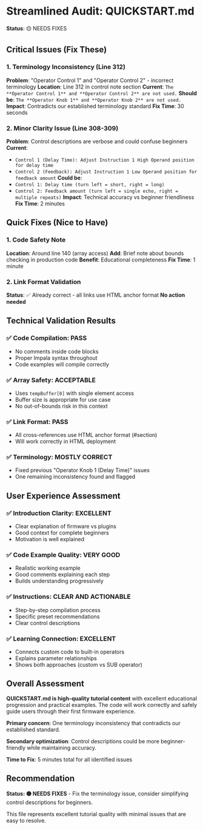 # Streamlined Audit: QUICKSTART.md

**Status**: 🟡 NEEDS FIXES

## Critical Issues (Fix These)

### 1. Terminology Inconsistency (Line 312)
**Problem**: "Operator Control 1" and "Operator Control 2" - incorrect terminology
**Location**: Line 312 in control note section
**Current**: `The **Operator Control 1** and **Operator Control 2** are not used.`
**Should be**: `The **Operator Knob 1** and **Operator Knob 2** are not used.`
**Impact**: Contradicts our established terminology standard
**Fix Time**: 30 seconds

### 2. Minor Clarity Issue (Line 308-309)
**Problem**: Control descriptions are verbose and could confuse beginners
**Current**: 
- `Control 1 (Delay Time): Adjust Instruction 1 High Operand position for delay time`
- `Control 2 (Feedback): Adjust Instruction 1 Low Operand position for feedback amount`
**Could be**: 
- `Control 1: Delay time (turn left = short, right = long)`
- `Control 2: Feedback amount (turn left = single echo, right = multiple repeats)`
**Impact**: Technical accuracy vs beginner friendliness
**Fix Time**: 2 minutes

## Quick Fixes (Nice to Have)

### 1. Code Safety Note
**Location**: Around line 140 (array access)
**Add**: Brief note about bounds checking in production code
**Benefit**: Educational completeness
**Fix Time**: 1 minute

### 2. Link Format Validation
**Status**: ✅ Already correct - all links use HTML anchor format
**No action needed**

## Technical Validation Results

### ✅ **Code Compilation**: PASS
- No comments inside code blocks
- Proper Impala syntax throughout
- Code examples will compile correctly

### ✅ **Array Safety**: ACCEPTABLE  
- Uses `tempBuffer[0]` with single element access
- Buffer size is appropriate for use case
- No out-of-bounds risk in this context

### ✅ **Link Format**: PASS
- All cross-references use HTML anchor format (#section)
- Will work correctly in HTML deployment

### ✅ **Terminology**: MOSTLY CORRECT
- Fixed previous "Operator Knob 1 (Delay Time)" issues
- One remaining inconsistency found and flagged

## User Experience Assessment

### ✅ **Introduction Clarity**: EXCELLENT
- Clear explanation of firmware vs plugins
- Good context for complete beginners
- Motivation is well explained

### ✅ **Code Example Quality**: VERY GOOD
- Realistic working example
- Good comments explaining each step
- Builds understanding progressively

### ✅ **Instructions**: CLEAR AND ACTIONABLE
- Step-by-step compilation process
- Specific preset recommendations
- Clear control descriptions

### ✅ **Learning Connection**: EXCELLENT
- Connects custom code to built-in operators
- Explains parameter relationships
- Shows both approaches (custom vs SUB operator)

## Overall Assessment

**QUICKSTART.md is high-quality tutorial content** with excellent educational progression and practical examples. The code will work correctly and safely guide users through their first firmware experience.

**Primary concern**: One terminology inconsistency that contradicts our established standard.

**Secondary optimization**: Control descriptions could be more beginner-friendly while maintaining accuracy.

**Time to Fix**: 5 minutes total for all identified issues

## Recommendation

**Status: 🟡 NEEDS FIXES** - Fix the terminology issue, consider simplifying control descriptions for beginners.

This file represents excellent tutorial quality with minimal issues that are easy to resolve.
